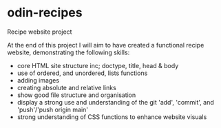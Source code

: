 # odin-recipes
Recipe website project
<p>At the end of this project I will aim to have created a functional recipe website, demonstrating the following skills:</p>
<ul>
    <li>core HTML site structure inc; doctype, title, head & body</li>
    <li>use of ordered, and unordered, lists functions</li>
    <li>adding images</li>
    <li>creating absolute and relative links</li>
    <li>show good file structure and organisation</li>
    <li>display a strong use and understanding of the git 'add', 'commit', and 'push'/'push origin main'</li>
    <li>strong understanding of CSS functions to enhance website visuals</li>
</ul>